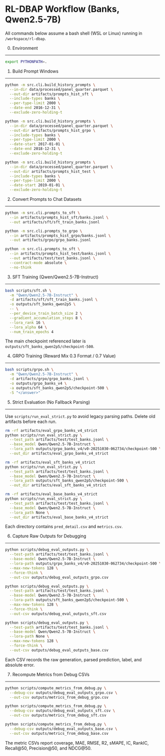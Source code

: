 RL-DBAP Workflow (Banks, Qwen2.5-7B)
====================================

All commands below assume a bash shell (WSL or Linux) running in `/workspace/rl-dbap`.

0. Environment
--------------
```bash
export PYTHONPATH=.
```

1. Build Prompt Windows
-----------------------
```bash
python -m src.cli.build_history_prompts \
  --in-dir data/processed/panel_quarter.parquet \
  --out-dir artifacts/prompts_hist_sft \
  --include-types banks \
  --per-type-limit 2000 \
  --date-end 2016-12-31 \
  --exclude-zero-holding-t

python -m src.cli.build_history_prompts \
  --in-dir data/processed/panel_quarter.parquet \
  --out-dir artifacts/prompts_hist_grpo \
  --include-types banks \
  --per-type-limit 2000 \
  --date-start 2017-01-01 \
  --date-end 2018-12-31 \
  --exclude-zero-holding-t

python -m src.cli.build_history_prompts \
  --in-dir data/processed/panel_quarter.parquet \
  --out-dir artifacts/prompts_hist_test \
  --include-types banks \
  --per-type-limit 2000 \
  --date-start 2019-01-01 \
  --exclude-zero-holding-t
```

2. Convert Prompts to Chat Datasets
-----------------------------------
```bash
python -m src.cli.prompts_to_sft \
  --in artifacts/prompts_hist_sft/banks.jsonl \
  --out artifacts/sft/sft_train_banks.jsonl

python -m src.cli.prompts_to_grpo \
  --in artifacts/prompts_hist_grpo/banks.jsonl \
  --out artifacts/grpo/grpo_banks.jsonl

python -m src.cli.prompts_to_sft \
  --in artifacts/prompts_hist_test/banks.jsonl \
  --out artifacts/test/test_banks.jsonl \
  --contract-mode absolute \
  --no-think
```

3. SFT Training (Qwen/Qwen2.5-7B-Instruct)
-----------------------------------------
```bash
bash scripts/sft.sh \
  -m "Qwen/Qwen2.5-7B-Instruct" \
  -d artifacts/sft/sft_train_banks.jsonl \
  -o outputs/sft_banks_qwen2p5 \
  -- \
  --per_device_train_batch_size 2 \
  --gradient_accumulation_steps 8 \
  --lora_rank 16 \
  --lora_alpha 64 \
  --num_train_epochs 4
```
The main checkpoint referenced later is `outputs/sft_banks_qwen2p5/checkpoint-500`.

4. GRPO Training (Reward Mix 0.3 Format / 0.7 Value)
----------------------------------------------------
```bash
bash scripts/grpo.sh \
  -m "Qwen/Qwen2.5-7B-Instruct" \
  -d artifacts/grpo/grpo_banks.jsonl \
  -o outputs/grpo_banks_v4 \
  -a outputs/sft_banks_qwen2p5/checkpoint-500 \
  -S "</answer>"
```

5. Strict Evaluation (No Fallback Parsing)
-----------------------------------------
Use `scripts/run_eval_strict.py` to avoid legacy parsing paths. Delete old artifacts before each run.

```bash
rm -rf artifacts/eval_grpo_banks_v4_strict
python scripts/run_eval_strict.py \
  --test_path artifacts/test/test_banks.jsonl \
  --base_model Qwen/Qwen2.5-7B-Instruct \
  --lora_path outputs/grpo_banks_v4/v0-20251030-062734/checkpoint-500 \
  --out_dir artifacts/eval_grpo_banks_v4_strict

rm -rf artifacts/eval_sft_banks_v4_strict
python scripts/run_eval_strict.py \
  --test_path artifacts/test/test_banks.jsonl \
  --base_model Qwen/Qwen2.5-7B-Instruct \
  --lora_path outputs/sft_banks_qwen2p5/checkpoint-500 \
  --out_dir artifacts/eval_sft_banks_v4_strict

rm -rf artifacts/eval_base_banks_v4_strict
python scripts/run_eval_strict.py \
  --test_path artifacts/test/test_banks.jsonl \
  --base_model Qwen/Qwen2.5-7B-Instruct \
  --lora_path None \
  --out_dir artifacts/eval_base_banks_v4_strict
```
Each directory contains `pred_detail.csv` and `metrics.csv`.

6. Capture Raw Outputs for Debugging
------------------------------------
```bash
python scripts/debug_eval_outputs.py \
  --test-path artifacts/test/test_banks.jsonl \
  --base-model Qwen/Qwen2.5-7B-Instruct \
  --lora-path outputs/grpo_banks_v4/v0-20251030-062734/checkpoint-500 \
  --max-new-tokens 128 \
  --force-think \
  --out-csv outputs/debug_eval_outputs_grpo.csv

python scripts/debug_eval_outputs.py \
  --test-path artifacts/test/test_banks.jsonl \
  --base-model Qwen/Qwen2.5-7B-Instruct \
  --lora-path outputs/sft_banks_qwen2p5/checkpoint-500 \
  --max-new-tokens 128 \
  --force-think \
  --out-csv outputs/debug_eval_outputs_sft.csv

python scripts/debug_eval_outputs.py \
  --test-path artifacts/test/test_banks.jsonl \
  --base-model Qwen/Qwen2.5-7B-Instruct \
  --lora-path None \
  --max-new-tokens 128 \
  --force-think \
  --out-csv outputs/debug_eval_outputs_base.csv
```
Each CSV records the raw generation, parsed prediction, label, and absolute error.

7. Recompute Metrics from Debug CSVs
------------------------------------
```bash
python scripts/compute_metrics_from_debug.py \
  --debug-csv outputs/debug_eval_outputs_grpo.csv \
  --out-csv outputs/metrics_from_debug_grpo.csv

python scripts/compute_metrics_from_debug.py \
  --debug-csv outputs/debug_eval_outputs_sft.csv \
  --out-csv outputs/metrics_from_debug_sft.csv

python scripts/compute_metrics_from_debug.py \
  --debug-csv outputs/debug_eval_outputs_base.csv \
  --out-csv outputs/metrics_from_debug_base.csv
```
The metric CSVs report coverage, MAE, RMSE, R2, sMAPE, IC, RankIC, Recall@50, Precision@50, and NDCG@50.
